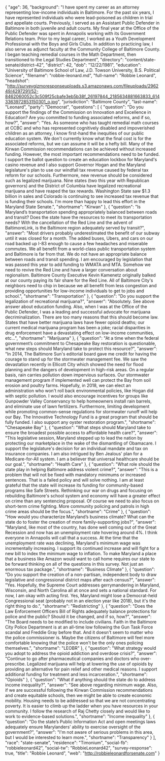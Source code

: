 {
  "age": 36,
  "background": "I have spent my career as an attorney representing low-income individuals in Baltimore. For the past six years, I have represented individuals who were lead-poisoned as children in trial and appellate courts. Previously, I served as an Assistant Public Defender in Baltimore in both juvenile and adult courts. My final year at the Office of the Public Defender was spent in Annapolis working with its Government Relations team. Prior to my legal career, I worked as a Youth Development Professional with the Boys and Girls Clubs.  In addition to practicing law, I also serve as adjunct faculty at the Community College of Baltimore County. I began teaching remedial courses in the Math Department, then transitioned to the Legal Studies Department",
  "directory": "content/state-senate/district-42",
  "district": 42,
  "dob": "12/22/1981",
  "education": "University of Baltimore School of Law, J.D. Towson University, B.S. Political Science",
  "filename": "robbie-leonard.md",
  "full-name": "Robbie Leonard",
  "headshot": "http://surveygizmoresponseuploads.s3.amazonaws.com/fileuploads/296249/4297291/52-8462060052c3c509f25cbafe3eb5b38f_26197844_2185634881663833_6143363972853150301_o.jpg",
  "jurisdiction": "Baltimore County",
  "last-name": "Leonard",
  "party": "Democrat",
  "questions": [
    {
      "question": "Do you support the findings of the Commission on Innovation and Excellence in Education? Are you committed to funding associated reforms, and if so, how?",
      "answer": "Yes. As someone who has taught remedial math courses at CCBC and who has represented cognitively disabled and impoverished children as an attorney, I know first-hand the inequities of our public education system. We don't currently know what the final cost is for the associated reforms, but we can assume it will be a hefty bill. Many of the Kirwan Commission recommendations can be achieved without increased funding. However, the most important recommendations need to be funded. I support the ballot question to create an education lockbox for Maryland's casino revenue and I also support Governor Hogan and the Maryland legislature's plan to use our windfall tax revenue caused by federal tax reform for our schools. Furthermore, new revenue should be considered such as legalized marijuana. Nine states (two this year with Republican governors) and the District of Columbia have legalized recreational marijuana and have reaped the tax rewards. Washington State saw $1.3 billion in sales and Colorado is continuing to see increased tax revenue that is funding their schools. I'm more than happy to lead this effort in the Maryland State Senate.",
      "shortname": "Kirwan"
    },
    {
      "question": "Is Maryland’s transportation spending appropriately balanced between roads and transit? Does the state have the resources to meet its transportation needs? With the cancellation of the Red Line and the advent of BaltimoreLink, is the Baltimore region adequately served by transit?",
      "answer": "Most drivers probably underestimated the benefit of our subway until it was closed for a month. The added buses, Ubers, and cars on our road backed up I-83 enough to cause a few headaches and miserable commutes. We all benefit from a world-class public transportation system and Baltimore is far from that. We do not have an appropriate balance between roads and transit spending. I am encouraged by legislation that was passed this year to add funding to WMATA and MTA. Somehow we need to revive the Red Line and have a larger conversation about regionalism. Baltimore County Executive Kevin Kamenetz originally balked at our county paying its fair share for the Red Line. All of Baltimore City's neighbors need to chip in because we all benefit from less congestion and providing opportunities for low-income individuals to get to jobs and school.",
      "shortname": "Transportation"
    },
    {
      "question": "Do you support the legalization of recreational marijuana?",
      "answer": "Absolutely. See above answer about education funding. Also, when I was at the Office of the Public Defender, I was a leading and successful advocate for marijuana decriminalization. There are too many reasons that this should become law. States that have better marijuana laws have fewer opioid deaths; our current medical marijuana program has been a joke; racial disparities in drug enforcement have a devastating effect on low-income communities, etc…",
      "shortname": "Marijuana"
    },
    {
      "question": "At a time when the federal government’s commitment to Chesapeake Bay restoration is questionable, what new steps should Maryland take to protect this resource?",
      "answer": "In 2014, The Baltimore Sun's editorial board gave me credit for having the courage to stand up for the stormwater management fee. We saw the devastation recently in Ellicott City which showed the need for flood planning and the dangers of development in high-risk areas. On a regular basis, rain carries pollution down impervious surfaces. Our stormwater management program if implemented well can protect the Bay from soil erosion and poultry farms. Hopefully, in 2018, we can elect an administration who won't roll back environmental policies, like Hogan did with septic pollution. I would also encourage incentives for groups like Gunpowder Valley Conservancy to help homeowners install rain barrels, and eliminate use of lawn fertilizers. Furthermore, limiting development while promoting common-sense regulations for stormwater runoff will help our Bay. The Innovative Technology Fund is a great program that should be fully funded. I also support any oyster restoration program.",
      "shortname": "Chesapeake Bay"
    },
    {
      "question": "What steps should Maryland take to ensure the broadest possible access to affordable health care?",
      "answer": "This legislative session, Maryland stepped up to lead the nation by protecting our marketplace in the wake of the dismantling of Obamacare. I support the legislature's decision for an individual mandate and tax on insurance companies. I am also intrigued by Ben Jealous' plan for a Medicare-for-All system. I am a believer that universal healthcare should be our goal.",
      "shortname": "Health Care"
    },
    {
      "question": "What role should the state play in helping Baltimore address violent crime?",
      "answer": "This is a problem that will not be fixed with mandatory minimums or increased sentences. That is a failed policy and will solve nothing. I am at least grateful that the state will increase its funding for community-based programs like Safe Streets. Rethinking our war on drugs and focusing on rebuilding Baltimore's school system and economy will have a greater effect on crime than any sentencing proposal. Of course we need to also focus on short-term crime fighting. More community policing and patrols in high crime areas should be the focus.",
      "shortname": "Crime"
    },
    {
      "question": "How would you characterize Maryland’s business climate? What can the state do to foster the creation of more family-supporting jobs?",
      "answer": "Maryland, like most of the country, has done well coming out of the Great Recession and now has an unemployment rate hovering around 4%. I think everyone in Annapolis will call that a success. At the time that the unemployment rate was declining, Maryland's minimum wage was incrementally increasing. I support its continued increase and will fight for a new bill to index the minimum wage to inflation. To make Maryland a place that a business like Amazon would want to call home requires our state to be forward thinking on all of the questions in this survey. Not just an enormous tax package.",
      "shortname": "Business Climate"
    },
    {
      "question": "Do you support the creation of a non-partisan, independent body to draw legislative and congressional district maps after each census?",
      "answer": "Yes. Hopefully, the Supreme Court addresses gerrymandering in Maryland, Wisconsin, and North Carolina all at once and sets a national standard. For now, I am okay with acting first. Yes, Maryland might lose a Democrat-held Congressional seat (probably not in an election year like 2018), but it's the right thing to do.",
      "shortname": "Redistricting"
    },
    {
      "question": "Does the Law Enforcement Officers Bill of Rights adequately balance protections for police and the public? Should it be changed, and if so, how?",
      "answer": "The Board needs to be modified to include civilians. Faith in the Baltimore City Police Department is at an all-time low following the Gun Task Force scandal and Freddie Gray before that. And it doesn't seem to matter who the police commissioner is. Maybe the citizens of Baltimore will feel more comfortable knowing that the police won't be the only ones policing themselves.",
      "shortname": "LEOBR"
    },
    {
      "question": "What strategy would you adopt to address the opioid addiction and overdose crisis?",
      "answer": "Continue to go after pharmaceutical companies and doctors who over-prescribe. Legalized marijuana will help at lowering the use of opioids by providing an alternative for pain relief and other medical reasons. I support additional funding for treatment and less incarceration.",
      "shortname": "Opioids"
    },
    {
      "question": "What if anything should the state do to address income inequality?",
      "answer": "See above regarding minimum wage. Also, if we are successful following the Kirwan Commission recommendations and create equitable schools, then we might be able to create economic mobility. Housing needs to be addressed so that we are not concentrating poverty. It is easier to climb up the ladder when you have resources in your community.  I follow the research of Raj Chetty closely and would like to work to evidence-based solutions.",
      "shortname": "Income inequality"
    },
    {
      "question": "Do the state’s Public Information Act and open meetings laws adequately ensure Marylanders’ ability to exercise oversight of the government?",
      "answer": "I'm not aware of serious problems in this area, but I would be interested to learn more.",
      "shortname": "Transparency"
    }
  ],
  "race": "state-senate",
  "residence": "Timonium",
  "social-fb": "robbieleonard42",
  "social-tw": "RobbieLeonard42",
  "survey-response": true,
  "title": "Robbie Leonard",
  "web": "http://robbieleonardforsenate.com"
}
